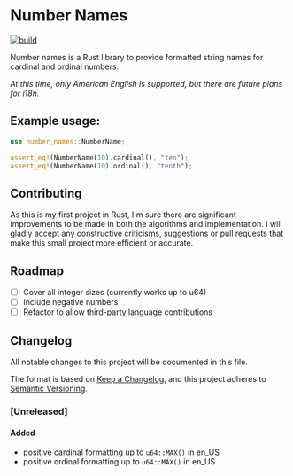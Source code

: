 # Number Names

[![build](https://github.com/calteran/number_names_rs/actions/workflows/build.yml/badge.svg?branch=main)](https://github.com/calteran/number_names_rs/actions/workflows/build.yml)

Number names is a Rust library to provide formatted string names for cardinal and ordinal numbers.

*At this time, only American English is supported, but there are future plans for i18n.*

## Example usage:

 ```rust
use number_names::NumberName;

assert_eq!(NumberName(10).cardinal(), "ten");
assert_eq!(NumberName(10).ordinal(), "tenth");
 ```

## Contributing

As this is my first project in Rust, I'm sure there are significant improvements to be made in both the algorithms
and implementation.  I will gladly accept any constructive criticisms, suggestions or pull requests that make
this small project more efficient or accurate.

## Roadmap

- [ ] Cover all integer sizes (currently works up to u64)
- [ ] Include negative numbers
- [ ] Refactor to allow third-party language contributions

## Changelog
All notable changes to this project will be documented in this file.

The format is based on [Keep a Changelog](https://keepachangelog.com/en/1.0.0/),
and this project adheres to [Semantic Versioning](https://semver.org/spec/v2.0.0.html).

### [Unreleased]
#### Added
- positive cardinal formatting up to `u64::MAX()` in en_US
- positive ordinal formatting up to `u64::MAX()` in en_US
